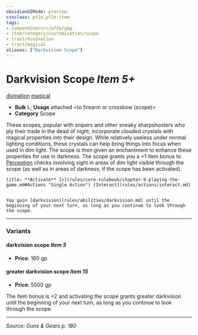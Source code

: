 ```yaml
---
obsidianUIMode: preview
cssclass: pf2e,pf2e-item
tags:
- compendium/src/pf2e/g&g
- item/category/customization/scope
- trait/divination
- trait/magical
aliases: ["Darkvision Scope"]
---
```

# Darkvision Scope *Item 5+*  
[divination](divination.md "Divination School Trait")  [magical](magical.md "Magical Item Trait")  

- **Bulk** L; **Usage** attached <to firearm or crossbow (scope)>
- **Category** Scope

These scopes, popular with snipers and other sneaky sharpshooters who ply their trade in the dead of night, incorporate clouded crystals with magical properties into their design. While relatively useless under normal lighting conditions, these crystals can help bring things into focus when used in dim light. The scope is then given an enchantment to enhance these properties for use in darkness. The scope grants you a +1 item bonus to [Perception](skills.md#Perception) checks involving sight in areas of dim light visible through the scope (as well as in areas of darkness, if the scope has been activated).

```ad-embed-ability
title: **Activate** [>](rules/core-rulebook/chapter-9-playing-the-game.md#Actions "Single Action") [Interact](rules/actions/interact.md)


You gain [darkvision](rules/abilities/darkvision.md) until the beginning of your next turn, as long as you continue to look through the scope.
```

---

### Variants

#### darkvision scope *Item 5*

- **Price**: 160 gp

#### greater darkvision scope *Item 15*

- **Price**: 5500 gp

The item bonus is +2 and activating the scope grants greater darkvision until the beginning of your next turn, as long as you continue to look through the scope.

---
*Source: Guns & Gears p. 180*